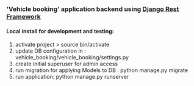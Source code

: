 
### 'Vehicle booking' application backend using [Django Rest Framework](http://www.django-rest-framework.org/)

#### Local install for development and testing:

1. activate project  > source bin/activate
2. update DB configuration in : vehicle_booking/vehicle_booking/settings.py
3. create initial superuser for admin access 
4. run migration for applying Models to DB : 
		python manage.py migrate
5. run application:
    python manage.py runserver
 
 
